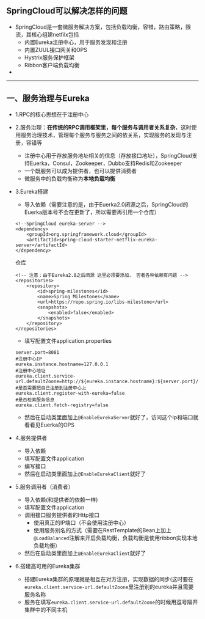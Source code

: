 ## SpringCloud可以解决怎样的问题
* SpringCloud是一套微服务解决方案，包括负载均衡，容错，路由策略，限流，其核心组建netfilx包括
	* 内置Eureka注册中心，用于服务发现和注册
	* 内置ZUUL接口网关和OPS
	* Hystrix服务保护框架
	* Ribbon客户端负载均衡
* 

---
## 一、服务治理与Eureka 
* 1.RPC的核心思想在于注册中心
* 2.服务治理：**在传统的RPC调用框架里，每个服务与调用者关系复杂**，这时使用服务治理技术，管理每个服务与服务之间的依关系，实现服务的发现与注册，容错等
	* 注册中心用于存放服务地址相关的信息（存放接口地址），SpringCloud支持Euerka，Consul，Zookeeper，Dubbo支持Redis和Zookeeper
	* 一个既服务可以成为提供者，也可以提供消费者 
	* 微服务中的负载均衡称为**本地负载均衡**

* 3.Eureka搭建
	* 导入依赖（需要注意的是，由于Euerka2.0闭源之后，SpringCloud的Euerka版本号不会在更新了，所以需要再引用一个仓库）
	
	```
	<!--SpringCloud eureka-server -->
    <dependency>
        <groupId>org.springframework.cloud</groupId>
        <artifactId>spring-cloud-starter-netflix-eureka-server</artifactId>
    </dependency>
	```
	仓库
	
	```
	<!-- 注意：由于Eureka2.0之后闭源 这里必须要添加， 否者各种依赖有问题 -->
    <repositories>
        <repository>
            <id>spring-milestones</id>
            <name>Spring Milestones</name>
            <url>https://repo.spring.io/libs-milestone</url>
            <snapshots>
                <enabled>false</enabled>
            </snapshots>
        </repository>
    </repositories>
	```
	* 填写配置文件application.properties
	
	```
	server.port=8081
	#注册中心IP
	eureka.instance.hostname=127.0.0.1
	#注册中心地址
	eureka.client.service-url.defaultZoone=http://${eureka.instance.hostname}:${server.port}/eureka/
	#是否需要把自己注册到注册中心上
	eureka.client.register-with-eureka=false
	#是否检索服务信息
	eureka.client.fetch-registry=false
	```
	* 然后在启动类里面加上`@EnableEurekaServer`就好了，访问这个ip和端口就看看见Euerka的OPS
* 4.服务提供者
	* 导入依赖
	* 填写配置文件application
	* 编写接口
	* 然后在启动类里面加上`@EnableEurekaClient`就好了
* 5.服务调用者（消费者）
	* 导入依赖(和提供者的依赖一样)
	* 填写配置文件application
	* 调用接口服务提供者的Http接口
	    * 使用真正的IP端口（不会使用注册中心）
	    * 使用服务别名的方式（需要在RestTemplate的Bean上加上`@LoadBalanced`注解来开启负载均衡，负载均衡是使用ribbon实现本地负载均衡）
	* 然后在启动类里面加上`@EnableEurekaClient`就好了
* 6.搭建高可用的Eureka集群
    * 搭建Eureka集群的原理就是相互在对方注册，实现数据的同步(这时要在`eureka.client.service-url.defaultZoone`里注册别的eureka并且需要服务名称
    * 服务在填写`eureka.client.service-url.defaultZoone`的时候用逗号隔开集群中的不同主机